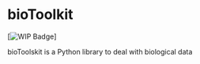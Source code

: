 # bioToolkit

[![WIP Badge](https://img.shields.io/badge/work%20in%20progress-WIP-yellow)] 

bioToolskit is a Python library to deal with biological data
